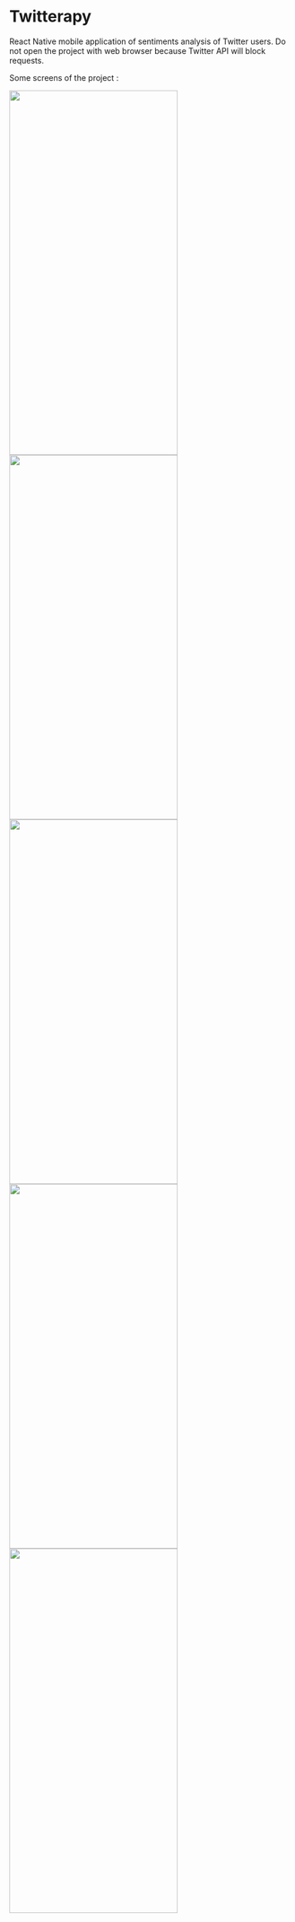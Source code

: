 # Twitterapy
React Native mobile application of sentiments analysis of Twitter users.
Do not open the project with web browser because Twitter API will block requests.

Some screens of the project :

<img src="https://user-images.githubusercontent.com/58434964/132583827-adcb9d12-7006-48e0-a644-7c84b1b80c81.jpg"  width="300" height="650" />
<img src="https://user-images.githubusercontent.com/58434964/132583829-6b2f9837-9270-4403-850d-7b164b039be7.jpg"  width="300" height="650" />
<img src="https://user-images.githubusercontent.com/58434964/132583823-705e682e-d40f-4a31-9eb4-0b425e61dac8.jpg"  width="300" height="650" />
<img src="https://user-images.githubusercontent.com/58434964/132583819-75d44ba2-74c1-471f-90be-b790430f2b11.jpg"  width="300" height="650" />
<img src="https://user-images.githubusercontent.com/58434964/132583817-a8551019-7c9a-4746-bfac-d05d0f29ea77.jpg"  width="300" height="650" />
